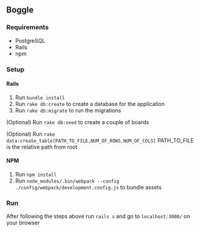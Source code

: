 ## Boggle

### Requirements

- PostgreSQL
- Rails
- npm

### Setup

#### Rails

1. Run `bundle install`
2. Run `rake db:create` to create a database for the application
3. Run `rake db:migrate` to run the migrations

(Optional) Run `rake db:seed` to create a couple of boards

(Optional) Run `rake data:create_table[PATH_TO_FILE,NUM_OF_ROWS,NUM_OF_COLS]` PATH_TO_FILE is the relative path from root

#### NPM

1. Run `npm install`
2. Run `node_modules/.bin/webpack --config ./config/webpack/development.config.js` to bundle assets

### Run

After following the steps above run `rails s` and go to `localhost:3000/` on your browser

